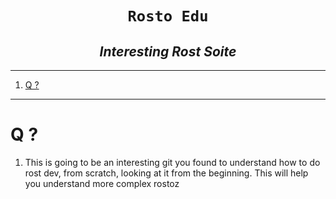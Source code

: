 <h1 align="center"><code> Rosto Edu </code></h1>
<h2 align="center"><i> Interesting Rost Soite </i></h2>

---- 
1. [Q ?](#q-)

----

# Q ? 

1. This is going to be an interesting git you found to understand how to do rost dev, from scratch, looking at it from the beginning. This will help you understand more complex rostoz